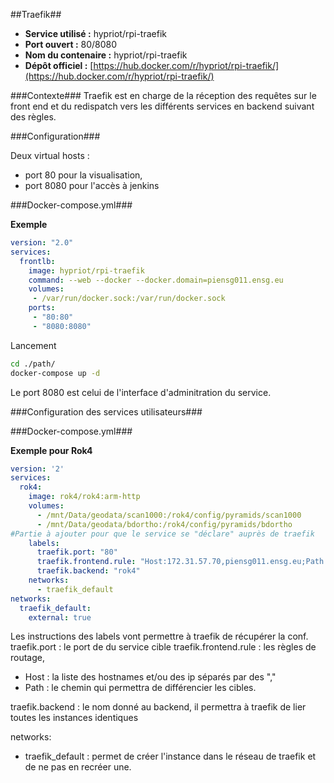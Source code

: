 ##Traefik##

- **Service utilisé :** hypriot/rpi-traefik
- **Port ouvert :** 80/8080
- **Nom du contenaire :** hypriot/rpi-traefik
- **Dépôt officiel :** [https://hub.docker.com/r/hypriot/rpi-traefik/](https://hub.docker.com/r/hypriot/rpi-traefik/)

###Contexte###
Traefik est en charge de la réception des requêtes sur le front end et du redispatch vers les différents services en backend suivant des règles.

###Configuration###

Deux virtual hosts :

- port 80 pour la visualisation,
- port 8080 pour l'accès à jenkins

###Docker-compose.yml###

**Exemple**
```yml
version: "2.0"
services:
  frontlb:
    image: hypriot/rpi-traefik
    command: --web --docker --docker.domain=piensg011.ensg.eu
    volumes:
     - /var/run/docker.sock:/var/run/docker.sock
    ports:
     - "80:80"
     - "8080:8080"
```

Lancement
```sh
cd ./path/
docker-compose up -d
```

Le port 8080 est celui de l'interface d'adminitration du service.

###Configuration des services utilisateurs###

###Docker-compose.yml###

**Exemple pour Rok4**
```yml
version: '2'
services:
  rok4:
    image: rok4/rok4:arm-http
    volumes:
      - /mnt/Data/geodata/scan1000:/rok4/config/pyramids/scan1000
      - /mnt/Data/geodata/bdortho:/rok4/config/pyramids/bdortho
#Partie à ajouter pour que le service se "déclare" auprès de traefik
    labels:
      traefik.port: "80" 
      traefik.frontend.rule: "Host:172.31.57.70,piensg011.ensg.eu;Path:/rok4"
      traefik.backend: "rok4"
    networks:
      - traefik_default
networks:
  traefik_default:
    external: true
```

Les instructions des labels vont permettre à traefik de récupérer la conf.
traefik.port : le port de du service cible
traefik.frontend.rule : les règles de routage, 

- Host : la liste des hostnames et/ou des ip séparés par des ","
- Path : le chemin qui permettra de différencier les cibles.

traefik.backend : le nom donné au backend, il permettra à traefik de lier toutes les instances identiques

networks:

- traefik_default : permet de créer l'instance dans le réseau de traefik et de ne pas en recréer une.
